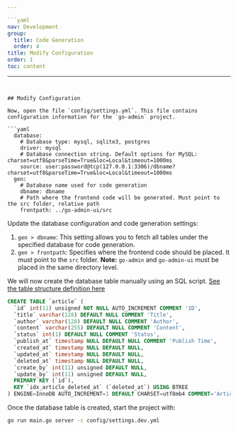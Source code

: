 ```yaml
---

```yaml
nav: Development
group:
  title: Code Generation
  order: 4
title: Modify Configuration
order: 1
toc: content
```

---
```


## Modify Configuration

Now, open the file `config/settings.yml`. This file contains configuration information for the `go-admin` project.

```yaml
  database:
    # Database type: mysql, sqlite3, postgres
    driver: mysql
    # Database connection string. Default options for MySQL: charset=utf8&parseTime=True&loc=Local&timeout=1000ms
    source: user:password@tcp(127.0.0.1:3306)/dbname?charset=utf8&parseTime=True&loc=Local&timeout=1000ms
  gen:
    # Database name used for code generation
    dbname: dbname
    # Path where the frontend code will be generated. Must point to the src folder, relative path
    frontpath: ../go-admin-ui/src
```

Update the database configuration and code generation settings:

1. `gen > dbname`: This setting allows you to fetch all tables under the specified database for code generation.
2. `gen > frontpath`: Specifies where the frontend code should be placed. It must point to the `src` folder.
   **Note:** `go-admin` and `go-admin-ui` must be placed in the same directory level.

We will now create the database table manually using an SQL script.
[See the table structure definition here](/guide/db.html)

```sql
CREATE TABLE `article` (
  `id` int(11) unsigned NOT NULL AUTO_INCREMENT COMMENT 'ID',
  `title` varchar(128) DEFAULT NULL COMMENT 'Title',
  `author` varchar(128) DEFAULT NULL COMMENT 'Author',
  `content` varchar(255) DEFAULT NULL COMMENT 'Content',
  `status` int(1) DEFAULT NULL COMMENT 'Status',
  `publish_at` timestamp NULL DEFAULT NULL COMMENT 'Publish Time',
  `created_at` timestamp NULL DEFAULT NULL,
  `updated_at` timestamp NULL DEFAULT NULL,
  `deleted_at` timestamp NULL DEFAULT NULL,
  `create_by` int(11) unsigned DEFAULT NULL,
  `update_by` int(11) unsigned DEFAULT NULL,
  PRIMARY KEY (`id`),
  KEY `idx_article_deleted_at` (`deleted_at`) USING BTREE
) ENGINE=InnoDB AUTO_INCREMENT=1 DEFAULT CHARSET=utf8mb4 COMMENT='Article';
```

Once the database table is created, start the project with:

```bash
go run main.go server -c config/settings.dev.yml
```
